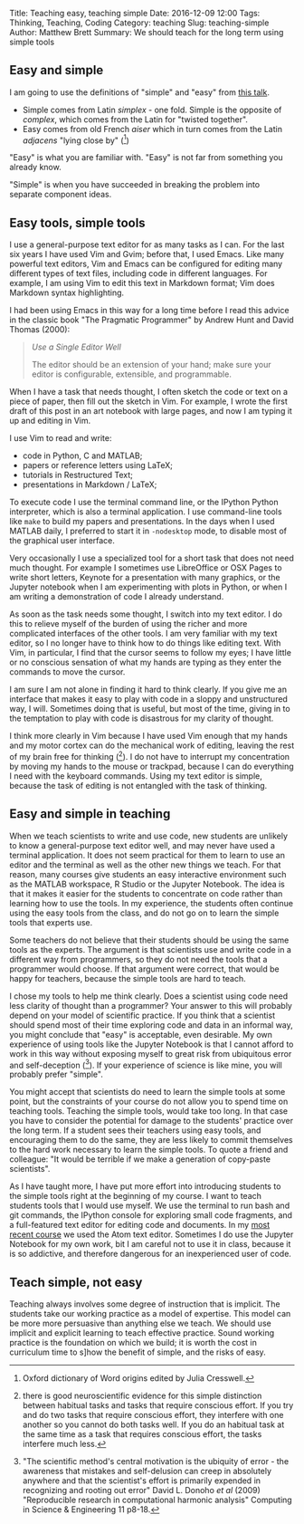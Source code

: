 Title: Teaching easy, teaching simple
Date: 2016-12-09 12:00
Tags: Thinking, Teaching, Coding
Category: teaching
Slug: teaching-simple
Author: Matthew Brett
Summary: We should teach for the long term using simple tools

## Easy and simple

I am going to use the definitions of "simple" and "easy" from [this
talk](http://www.infoq.com/presentations/Simple-Made-Easy).

* Simple comes from Latin *simplex* - one fold.  Simple is the opposite of
  *complex*, which comes from the Latin for "twisted together".
* Easy comes from old French *aiser* which in turn comes from the Latin
  *adjacens* "lying close by" ([^oxford-dictionary])

[^oxford-dictionary]: Oxford dictionary of Word origins edited by Julia
Cresswell.

"Easy" is what you are familiar with. "Easy" is not far from something you
already know.

"Simple" is when you have succeeded in breaking the problem into separate
component ideas.

## Easy tools, simple tools

I use a general-purpose text editor for as many tasks as I can.  For the last
six years I have used Vim and Gvim; before that, I used Emacs.  Like many
powerful text editors, Vim and Emacs can be configured for editing many
different types of text files, including code in different languages.   For
example, I am using Vim to edit this text in Markdown format; Vim does
Markdown syntax highlighting.

I had been using Emacs in this way for a long time before I read this advice
in the classic book "The Pragmatic Programmer" by Andrew Hunt and David Thomas
(2000):

> *Use a Single Editor Well*
>
> The editor should be an extension of your hand; make sure your editor is
> configurable, extensible, and programmable.

When I have a task that needs thought, I often sketch the code or text on a
piece of paper, then fill out the sketch in Vim.  For example, I wrote the
first draft of this post in an art notebook with large pages, and now I am
typing it up and editing in Vim.

I use Vim to read and write:

* code in Python, C and MATLAB;
* papers or reference letters using LaTeX;
* tutorials in Restructured Text;
* presentations in Markdown / LaTeX;

To execute code I use the terminal command line, or the IPython Python
interpreter, which is also a terminal application.  I use command-line tools
like `make` to build my papers and presentations.  In the days when I used
MATLAB daily, I preferred to start it in `-nodesktop` mode, to disable most of
the graphical user interface.

Very occasionally I use a specialized tool for a short task that does not need
much thought.   For example I sometimes use LibreOffice or OSX Pages to write
short letters, Keynote for a presentation with many graphics, or the Jupyter
notebook when I am experimenting with plots in Python, or when I am writing a
demonstration of code I already understand.

As soon as the task needs some thought, I switch into my text editor. I do
this to relieve myself of the burden of using the richer and more complicated
interfaces of the other tools.  I am very familiar with my text editor, so I
no longer have to think how to do things like editing text.  With Vim, in
particular, I find that the cursor seems to follow my eyes; I have little or
no conscious sensation of what my hands are typing as they enter the commands
to move the cursor.

I am sure I am not alone in finding it hard to think clearly.  If you give me
an interface that makes it easy to play with code in a sloppy and unstructured
way, I will.  Sometimes doing that is useful, but most of the time, giving in
to the temptation to play with code is disastrous for my clarity of thought.

I think more clearly in Vim because I have used Vim enough that my hands and
my motor cortex can do the mechanical work of editing, leaving the rest of my
brain free for thinking ([^two-paths]).  I do not have to interrupt my
concentration by moving my hands to the mouse or trackpad, because I can do
everything I need with the keyboard commands.  Using my text editor is simple,
because the task of editing is not entangled with the task of thinking.

[^two-paths]: there is good neuroscientific evidence for this simple
distinction between habitual tasks and tasks that require conscious effort.
If you try and do two tasks that require conscious effort, they interfere with
one another so you cannot do both tasks well.  If you do an habitual task at
the same time as a task that requires conscious effort, the tasks interfere
much less.

## Easy and simple in teaching

When we teach scientists to write and use code, new students are unlikely to
know a general-purpose text editor well, and may never have used a terminal
application.  It does not seem practical for them to learn to use an editor
and the terminal as well as the other new things we teach.  For that reason,
many courses give students an easy interactive environment such as the MATLAB
workspace, R Studio or the Jupyter Notebook.  The idea is that it makes it
easier for the students to concentrate on code rather than learning how to use
the tools.  In my experience, the students often continue using the easy tools
from the class, and do not go on to learn the simple tools that experts use.

Some teachers do not believe that their students should be using the same
tools as the experts.  The argument is that scientists use and write code in a
different way from programmers, so they do not need the tools that a
programmer would choose.  If that argument were correct, that would be happy
for teachers, because the simple tools are hard to teach.

I chose my tools to help me think clearly.  Does a scientist using code need
less clarity of thought than a programmer?  Your answer to this will probably
depend on your model of scientific practice.  If you think that a scientist
should spend most of their time exploring code and data in an informal way,
you might conclude that "easy" is acceptable, even desirable.  My own
experience of using tools like the Jupyter Notebook is that I cannot afford to
work in this way without exposing myself to great risk from ubiquitous error
and self-deception ([^ubiquitous-error]).  If your experience of science is
like mine, you will probably prefer "simple".

[^ubiquitous-error]: "The scientific method's central motivation is the
ubiquity of error - the awareness that mistakes and self-delusion can creep in
absolutely anywhere and that the scientist's effort is primarily expended in
recognizing and rooting out error" David L. Donoho *et al* (2009)
"Reproducible research in computational harmonic analysis" Computing in
Science & Engineering 11 p8-18.

You might accept that scientists do need to learn the simple tools at some
point, but the constraints of your course do not allow you to spend time on
teaching tools.  Teaching the simple tools, would take too long.  In that case
you have to consider the potential for damage to the students' practice over
the long term.  If a student sees their teachers using easy tools, and
encouraging them to do the same, they are less likely to commit themselves to
the hard work necessary to learn the simple tools.  To quote a friend and
colleague: "It would be terrible if we make a generation of copy-paste
scientists".

As I have taught more, I have put more effort into introducing students to the
simple tools right at the beginning of my course.  I want to teach students
tools that I would use myself.  We use the terminal to run bash and git
commands, the IPython console for exploring small code fragments, and a
full-featured text editor for editing code and documents.  In my [most recent
course](https://bic-berkeley.github.io/psych-214-fall-2016) we used the Atom
text editor. Sometimes I do use the Jupyter Notebook for my own work, bit I am
careful not to use it in class, because it is so addictive, and therefore
dangerous for an inexperienced user of code.

## Teach simple, not easy

Teaching always involves some degree of instruction that is implicit.  The
students take our working practice as a model of expertise.  This model can be
more more persuasive than anything else we teach.  We should use implicit and
explicit learning to teach effective practice.  Sound working practice is
the foundation on which we build; it is worth the cost in curriculum time to
s]how the benefit of simple, and the risks of easy.
